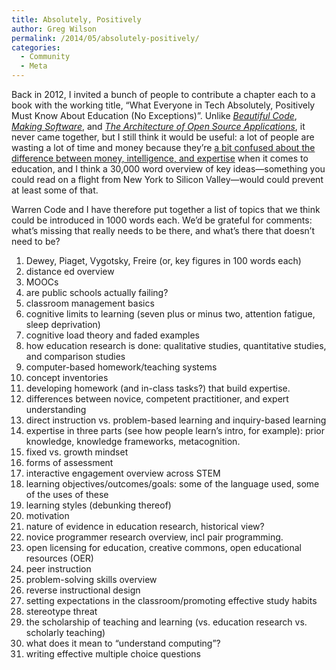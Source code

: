 ```yaml
---
title: Absolutely, Positively
author: Greg Wilson
permalink: /2014/05/absolutely-positively/
categories:
  - Community
  - Meta
---
```

Back in 2012, I invited a bunch of people to contribute a chapter each to a book with the working title, &#8220;What Everyone in Tech Absolutely, Positively Must Know About Education (No Exceptions)&#8221;. Unlike [*Beautiful Code*][1], [*Making Software*][2], and [*The Architecture of Open Source Applications*][3], it never came together, but I still think it would be useful: a lot of people are wasting a lot of time and money because they&#8217;re [a bit confused about the difference between money, intelligence, and expertise][4] when it comes to education, and I think a 30,000 word overview of key ideas—something you could read on a flight from New York to Silicon Valley—would could prevent at least some of that.

Warren Code and I have therefore put together a list of topics that we think could be introduced in 1000 words each. We&#8217;d be grateful for comments: what&#8217;s missing that really needs to be there, and what&#8217;s there that doesn&#8217;t need to be?

1.  Dewey, Piaget, Vygotsky, Freire (or, key figures in 100 words each)
2.  distance ed overview
3.  MOOCs
4.  are public schools actually failing?
5.  classroom management basics
6.  cognitive limits to learning (seven plus or minus two, attention fatigue, sleep deprivation)
7.  cognitive load theory and faded examples
8.  how education research is done: qualitative studies, quantitative studies, and comparison studies
9.  computer-based homework/teaching systems
10. concept inventories
11. developing homework (and in-class tasks?) that build expertise.
12. differences between novice, competent practitioner, and expert understanding
13. direct instruction vs. problem-based learning and inquiry-based learning
14. expertise in three parts (see how people learn&#8217;s intro, for example): prior knowledge, knowledge frameworks, metacognition.
15. fixed vs. growth mindset
16. forms of assessment
17. interactive engagement overview across STEM
18. learning objectives/outcomes/goals: some of the language used, some of the uses of these
19. learning styles (debunking thereof)
20. motivation
21. nature of evidence in education research, historical view?
22. novice programmer research overview, incl pair programming.
23. open licensing for education, creative commons, open educational resources (OER)
24. peer instruction
25. problem-solving skills overview
26. reverse instructional design
27. setting expectations in the classroom/promoting effective study habits
28. stereotype threat
29. the scholarship of teaching and learning (vs. education research vs. scholarly teaching)
30. what does it mean to &#8220;understand computing&#8221;?
31. writing effective multiple choice questions

 [1]: http://www.amazon.com/Beautiful-Code-Leading-Programmers-Practice/dp/0596510047
 [2]: http://www.amazon.com/Making-Software-Really-Works-Believe/dp/0596808321
 [3]: http://aosabook.org
 [4]: http://theeducationscientist.blogspot.ca/2014/05/mind-quicksand-word-of-warning-to.html
